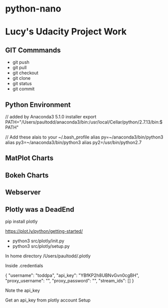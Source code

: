 # python-nano

# Lucy's Udacity Project Work

## GIT Commmands

* git push
* git pull
* git checkout
* git clone
* git status
* git commit

## Python Environment
// added by Anaconda3 5.1.0 installer
export PATH="/Users/paultodd/anaconda3/bin:/usr/local/Cellar/python/2.7.13/bin:$PATH"

// Add these alais to your ~/.bash_profile 
alias py=~/anaconda3/bin/python3
alias py3=~/anaconda3/bin/python3
alias py2=/usr/bin/python2.7

## MatPlot Charts

## Bokeh Charts

## Webserver

## Plotly was a DeadEnd

pip install plotly

https://plot.ly/python/getting-started/

* python3 src/plotly/init.py
* python3 src/plotly/setup.py

In home directory /Users/paultodd/.plotly

Inside .credentials

{
    "username": "toddpa",
    "api_key": "YBfKP2h8UBNvGvn0cgBH",
    "proxy_username": "",
    "proxy_password": "",
    "stream_ids": []
}

Note the api_key

Get an api_key from plotly account Setup
